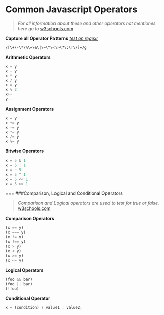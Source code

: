 Common Javascript Operators
===========================
>*For all information about these and other operators not mentiones here go to* [w3schools.com](http://www.w3schools.com/js/js_operators.asp)


**Capture all Operator Patterns** [*test on regexr*](http://www.regexr.com/39897)

```
/[\+\-\*\%\=\&\|\~\^\<\>\?\:\!\/]+/g
``` 

**Arithmetic Operators**
```javascript
x + y 
x - y
x * y 
x / y
x = y
x % 2
x++ 
y--
```

**Assignment Operators**
```javascript
x = y
x += y
x -= y
x *= y
x /= y
x %= y
```

**Bitwise Operators**
```javascript
x = 5 & 1
x = 5 | 1
x = ~ 5 
x = 5 ^ 1
x = 5 << 1
x = 5 >> 1
```
===
###Comparison, Logical and Conditional Operators
>*Comparison and Logical operators are used to test for true or false.* [w3schools.com](http://www.w3schools.com/js/js_comparisons.asp)


**Comparison Operators**
```javascript
(x == y)
(x === y)
(x != y)
(x !== y)
(x > y)
(x < y)
(x >= y)
(x <= y)
```

**Logical Operators**
```javascript
(foo && bar)
(foo || bar)
(!foo)
```

**Conditional Operator**
```javascript
x = (condition) ? value1 : value2;
```
